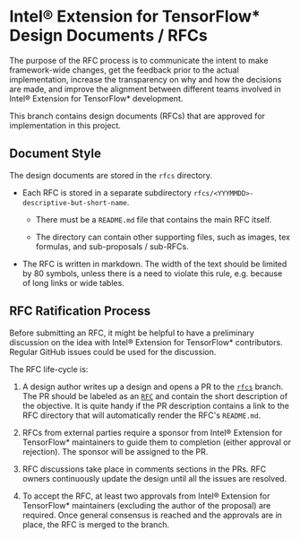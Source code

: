 # Intel® Extension for TensorFlow\* Design Documents / RFCs

The purpose of the RFC process is to communicate the intent to make
framework-wide changes, get the feedback prior to the actual implementation,
increase the transparency on why and how the decisions are made, and improve
the alignment between different teams involved in Intel® Extension for
TensorFlow\* development.

This branch contains design documents (RFCs) that are approved for
implementation in this project.

## Document Style

The design documents are stored in the `rfcs` directory.

- Each RFC is stored in a separate subdirectory
  `rfcs/<YYYMMDD>-descriptive-but-short-name`.

  - There must be a `README.md` file that contains the main RFC itself.

  - The directory can contain other supporting files, such as images,
    tex formulas, and sub-proposals / sub-RFCs.

- The RFC is written in markdown. The width of the text should be limited by
  80 symbols, unless there is a need to violate this rule, e.g. because of
  long links or wide tables.

## RFC Ratification Process

Before submitting an RFC, it might be helpful to have a preliminary discussion
on the idea with Intel® Extension for TensorFlow\* contributors. Regular GitHub
issues could be used for the discussion.

The RFC life-cycle is:

1. A design author writes up a design and opens a PR to the
   [`rfcs`](https://github.com/intel/intel-extension-for-tensorflow/tree/rfcs)
   branch. The PR should be labeled as an
   [`RFC`](https://github.com/intel/intel-extension-for-tensorflow/labels/RFC)
   and contain the short description of the objective.
   It is quite handy if the PR description contains a link to the RFC
   directory that will automatically render the RFC's `README.md`.

2. RFCs from external parties require a sponsor from Intel® Extension for
   TensorFlow\* maintainers to guide them to completion (either approval or
   rejection). The sponsor will be assigned to the PR.

3. RFC discussions take place in comments sections in the PRs. RFC owners
   continuously update the design until all the issues are resolved.

4. To accept the RFC, at least two approvals from Intel® Extension for
   TensorFlow\* maintainers (excluding the author of the proposal) are
   required. Once general consensus is reached and the approvals are in place,
   the RFC is merged to the branch.
